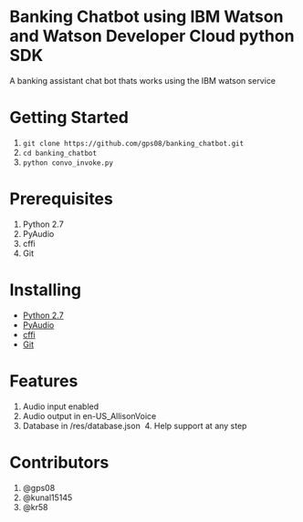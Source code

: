 # Banking Chatbot using IBM Watson and Watson Developer Cloud python SDK

A banking assistant chat bot thats works using the IBM watson service

# Getting Started
  1. `git clone https://github.com/gps08/banking_chatbot.git`<br>
  2. `cd banking_chatbot`<br>
  2. `python convo_invoke.py`
  
# Prerequisites
  1. Python 2.7
  2. PyAudio
  3. cffi
  4. Git

# Installing 
 * <a href="https://www.python.org/downloads/"> Python 2.7 </a><br>
 * <a href="https://people.csail.mit.edu/hubert/pyaudio/">PyAudio</a> <br>
 * <a href="https://cffi.readthedocs.io/en/latest/installation.html/"> cffi </a> <br>
 * <a href="https://git-scm.com/book/en/v2/Getting-Started-Installing-Git"> Git </a>

# Features
  1. Audio input enabled
  2. Audio output in en-US_AllisonVoice 
  3. Database in /res/database.json
  4. Help support at any step

# Contributors
  1. @gps08
  2. @kunal15145
  3. @kr58
